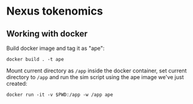 # Nexus tokenomics

## Working with docker

Build docker image and tag it as "ape":

`docker build . -t ape`

Mount current directory as `/app` inside the docker container, set current directory to `/app` and run the sim script using the ape image we've just created:

`docker run -it -v $PWD:/app -w /app ape`
